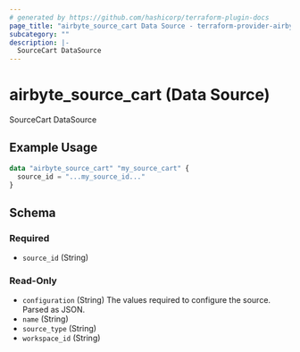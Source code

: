 ```yaml
---
# generated by https://github.com/hashicorp/terraform-plugin-docs
page_title: "airbyte_source_cart Data Source - terraform-provider-airbyte"
subcategory: ""
description: |-
  SourceCart DataSource
---
```


# airbyte_source_cart (Data Source)

SourceCart DataSource

## Example Usage

```terraform
data "airbyte_source_cart" "my_source_cart" {
  source_id = "...my_source_id..."
}
```

<!-- schema generated by tfplugindocs -->
## Schema

### Required

- `source_id` (String)

### Read-Only

- `configuration` (String) The values required to configure the source. Parsed as JSON.
- `name` (String)
- `source_type` (String)
- `workspace_id` (String)
